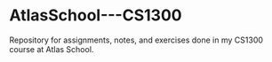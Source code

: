 # AtlasSchool---CS1300
Repository for assignments, notes, and exercises done in my CS1300 course at Atlas School.

